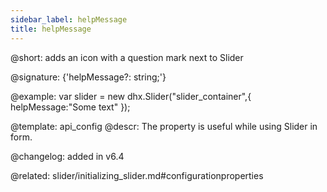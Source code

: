 ```yaml
---
sidebar_label: helpMessage
title: helpMessage
---          
```


@short: adds an icon with a question mark next to Slider

@signature: {'helpMessage?: string;'}

@example: 
var slider = new dhx.Slider("slider_container",{
	helpMessage:"Some text"
});



@template:	api_config
@descr: 
The property is useful while using Slider in form.
 

@changelog: added in v6.4 

@related: slider/initializing_slider.md#configurationproperties